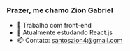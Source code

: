 ### Prazer, me chamo Zion Gabriel

- 🔭 Trabalho com front-end
- 🌱 Atualmente estudando React.js
- 📫 Contato: santoszion4@gmail.com


